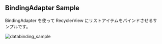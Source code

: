 ## BindingAdapter Sample

BindingAdapter を使って RecyclerView にリストアイテムをバインドさせるサンプルです。

![databinding_sample](https://user-images.githubusercontent.com/34672524/84564735-e8c6c480-ad9e-11ea-8606-b02086fc234e.gif)
